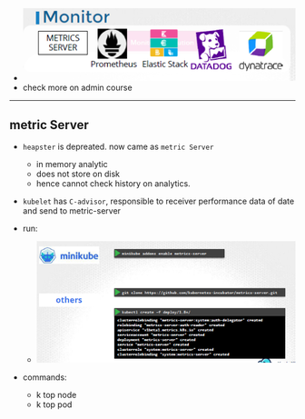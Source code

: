 - ![img.png](../99_img/03/01/img.png)
- check more  on admin course
--- 
## metric Server
- `heapster` is depreated. now came as `metric Server`
  - in memory analytic
  - does not store on disk
  - hence cannot check history on analytics.
- `kubelet` has `C-advisor`, responsible to receiver performance data of date and send to metric-server
- run:
  - ![img_1.png](../99_img/03/01/img_1.png)

- commands:
  - k top node
  - k top pod